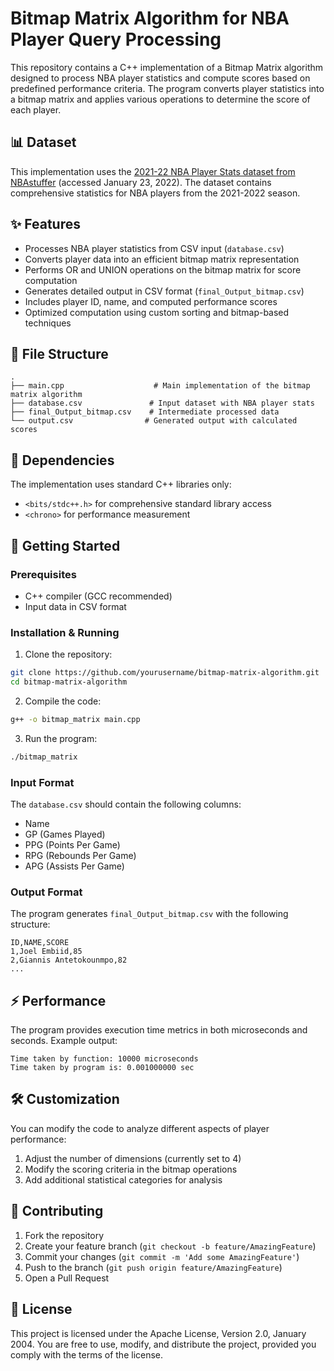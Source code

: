# Bitmap Matrix Algorithm for NBA Player Query Processing

This repository contains a C++ implementation of a Bitmap Matrix algorithm designed to process NBA player statistics and compute scores based on predefined performance criteria. The program converts player statistics into a bitmap matrix and applies various operations to determine the score of each player.

## 📊 Dataset

This implementation uses the [2021-22 NBA Player Stats dataset from NBAstuffer](https://www.nbastuffer.com/2021-2022-nba-player-stats/) (accessed January 23, 2022). The dataset contains comprehensive statistics for NBA players from the 2021-2022 season.

## ✨ Features

- Processes NBA player statistics from CSV input (`database.csv`)
- Converts player data into an efficient bitmap matrix representation
- Performs OR and UNION operations on the bitmap matrix for score computation
- Generates detailed output in CSV format (`final_Output_bitmap.csv`)
- Includes player ID, name, and computed performance scores
- Optimized computation using custom sorting and bitmap-based techniques

## 📁 File Structure

```
.
├── main.cpp                    # Main implementation of the bitmap matrix algorithm
├── database.csv               # Input dataset with NBA player stats
├── final_Output_bitmap.csv    # Intermediate processed data
└── output.csv                # Generated output with calculated scores 
```

## 🔧 Dependencies

The implementation uses standard C++ libraries only:
- `<bits/stdc++.h>` for comprehensive standard library access
- `<chrono>` for performance measurement

## 🚀 Getting Started

### Prerequisites

- C++ compiler (GCC recommended)
- Input data in CSV format

### Installation & Running

1. Clone the repository:
```bash
git clone https://github.com/yourusername/bitmap-matrix-algorithm.git
cd bitmap-matrix-algorithm
```

2. Compile the code:
```bash
g++ -o bitmap_matrix main.cpp
```

3. Run the program:
```bash
./bitmap_matrix
```

### Input Format

The `database.csv` should contain the following columns:
- Name
- GP (Games Played)
- PPG (Points Per Game)
- RPG (Rebounds Per Game)
- APG (Assists Per Game)

### Output Format

The program generates `final_Output_bitmap.csv` with the following structure:

```csv
ID,NAME,SCORE
1,Joel Embiid,85
2,Giannis Antetokounmpo,82
...
```

## ⚡ Performance

The program provides execution time metrics in both microseconds and seconds. Example output:

```
Time taken by function: 10000 microseconds
Time taken by program is: 0.001000000 sec
```

## 🛠️ Customization

You can modify the code to analyze different aspects of player performance:

1. Adjust the number of dimensions (currently set to 4)
2. Modify the scoring criteria in the bitmap operations
3. Add additional statistical categories for analysis

## 📝 Contributing

1. Fork the repository
2. Create your feature branch (`git checkout -b feature/AmazingFeature`)
3. Commit your changes (`git commit -m 'Add some AmazingFeature'`)
4. Push to the branch (`git push origin feature/AmazingFeature`)
5. Open a Pull Request

## 📄 License

This project is licensed under the Apache License, Version 2.0, January 2004. You are free to use, modify, and distribute the project, provided you comply with the terms of the license.

